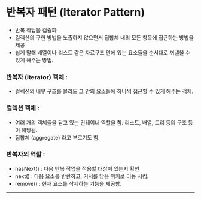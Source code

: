 # 반복자 패턴 (Iterator Pattern)
- 반복 작업을 캡슐화 
- 컬렉션의 구현 방법을 노출하지 않으면서 집합체 내의 모든 항목에 접근하는 방법을 제공 
- 쉽게 말해 배열이나 리스트 같은 자료구조 안에 있는 요소들을 순서대로 꺼낼올 수 있게 해주는 방법. 


### 반복자 (Iterator) 객체 :
- 컬렉션의 내부 구조를 몰라도 그 안의 요소들에 하나씩 접근할 수 있게 해주는 객체. 

### 컬렉션 객체 :
- 여러 개의 객체들을 담고 있는 컨테이너 역할을 함. 리스트, 배열, 트리 등의 구조 등이 해당됨. 
- 집합체 (aggregate) 라고 부르기도 함. 

### 반복자의 역할 :
- hasNext() : 다음 반복 작업을 적용할 대상이 있는지 확인
- next() : 다음 요소를 반환하고, 커서를 담음 위치로 이동 시킴.
- remove() : 현재 요소를 삭제하는 기능을 제공함. 
----
